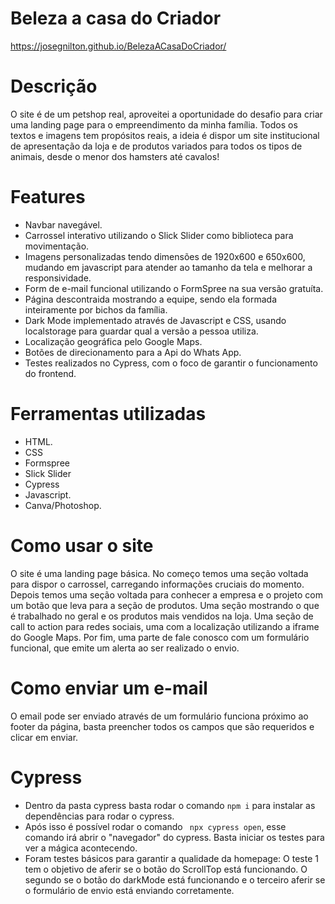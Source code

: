 # Beleza a casa do Criador
https://josegnilton.github.io/BelezaACasaDoCriador/

# Descrição
O site é de um petshop real, aproveitei a oportunidade do desafio para criar uma landing page para o empreendimento da minha família. Todos os textos e imagens tem propósitos reais, a ideia é dispor um site institucional de apresentação da loja e de produtos variados para todos os tipos de animais, desde o menor dos hamsters até cavalos!

# Features
- Navbar navegável.
- Carrossel interativo utilizando o Slick Slider como biblioteca para movimentação.
- Imagens personalizadas tendo dimensões de 1920x600 e 650x600, mudando em javascript para atender ao tamanho da tela e melhorar a responsividade.
- Form de e-mail funcional utilizando o FormSpree na sua versão gratuíta.
- Página descontraida mostrando a equipe, sendo ela formada inteiramente por bichos da família.
- Dark Mode implementado através de Javascript e CSS, usando localstorage para guardar qual a versão a pessoa utiliza.
- Localização geográfica pelo Google Maps.
- Botões de direcionamento para a Api do Whats App.
- Testes realizados no Cypress, com o foco de garantir o funcionamento do frontend.

# Ferramentas utilizadas
- HTML.
- CSS
- Formspree
- Slick Slider
- Cypress
- Javascript.
- Canva/Photoshop.

# Como usar o site
O site é uma landing page básica. No começo temos uma seção voltada para dispor o carrossel, carregando informações cruciais do momento. Depois temos uma seção voltada para conhecer a empresa e o projeto com um botão que leva para a seção de produtos. Uma seção mostrando o que é trabalhado no geral e os produtos mais vendidos na loja. Uma seção de call to action para redes sociais, uma com a localização utilizando a iframe do Google Maps. Por fim, uma parte de fale conosco com um formulário funcional, que emite um alerta ao ser realizado o envio.

# Como enviar um e-mail
O email pode ser enviado através de um formulário funciona próximo ao footer da página, basta preencher todos os campos que são requeridos e clicar em enviar.

# Cypress
- Dentro da pasta cypress basta rodar o comando ```npm i``` para instalar as dependências para rodar o cypress. 
- Após isso é possível rodar o comando ``` npx cypress open```, esse comando irá abrir o "navegador" do cypress. Basta iniciar os testes para ver a mágica acontecendo.
- Foram testes básicos para garantir a qualidade da homepage: O teste 1 tem o objetivo de aferir se o botão do ScrollTop está funcionando. O segundo se o botão do darkMode está funcionando e o terceiro aferir se o formulário de envio está enviando corretamente.